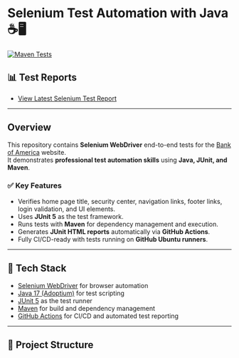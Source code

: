 # Selenium Test Automation with Java ☕🖥️

[![Maven Tests](https://github.com/bradevansqa/selenium-java-automation/actions/workflows/maven.yml/badge.svg)](https://github.com/bradevansqa/selenium-java-automation/actions/workflows/maven.yml)

## 📊 Test Reports

* [View Latest Selenium Test Report](https://bradevansqa.github.io/selenium-java-automation/)

---

## Overview

This repository contains **Selenium WebDriver** end-to-end tests for the [Bank of America](https://www.bankofamerica.com/) website.  
It demonstrates **professional test automation skills** using **Java, JUnit, and Maven**.

### ✅ Key Features

* Verifies home page title, security center, navigation links, footer links, login validation, and UI elements.
* Uses **JUnit 5** as the test framework.
* Runs tests with **Maven** for dependency management and execution.
* Generates **JUnit HTML reports** automatically via **GitHub Actions**.
* Fully CI/CD-ready with tests running on **GitHub Ubuntu runners**.

---

## 🚀 Tech Stack

* [Selenium WebDriver](https://www.selenium.dev/) for browser automation  
* [Java 17 (Adoptium)](https://adoptium.net/) for test scripting  
* [JUnit 5](https://junit.org/junit5/) as the test runner  
* [Maven](https://maven.apache.org/) for build and dependency management  
* [GitHub Actions](https://docs.github.com/en/actions) for CI/CD and automated test reporting  

---

## 📂 Project Structure

